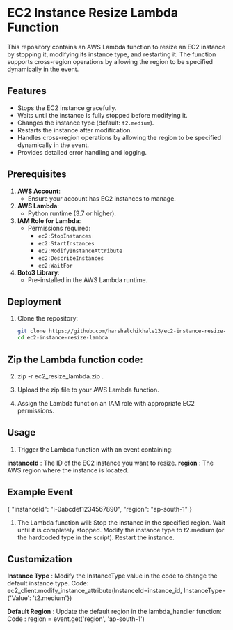 # EC2 Instance Resize Lambda Function

This repository contains an AWS Lambda function to resize an EC2 instance by stopping it, modifying its instance type, and restarting it. The function supports cross-region operations by allowing the region to be specified dynamically in the event.

## Features

- Stops the EC2 instance gracefully.
- Waits until the instance is fully stopped before modifying it.
- Changes the instance type (default: `t2.medium`).
- Restarts the instance after modification.
- Handles cross-region operations by allowing the region to be specified dynamically in the event.
- Provides detailed error handling and logging.

## Prerequisites

1. **AWS Account**:
   - Ensure your account has EC2 instances to manage.
2. **AWS Lambda**:
   - Python runtime (3.7 or higher).
3. **IAM Role for Lambda**:
   - Permissions required:
     - `ec2:StopInstances`
     - `ec2:StartInstances`
     - `ec2:ModifyInstanceAttribute`
     - `ec2:DescribeInstances`
     - `ec2:WaitFor`
4. **Boto3 Library**:
   - Pre-installed in the AWS Lambda runtime.

## Deployment

1. Clone the repository:
   ```bash
   git clone https://github.com/harshalchikhale13/ec2-instance-resize-lambda.git
   cd ec2-instance-resize-lambda


## Zip the Lambda function code:
2. zip -r ec2_resize_lambda.zip .

3. Upload the zip file to your AWS Lambda function.

4. Assign the Lambda function an IAM role with appropriate EC2 permissions.

## Usage

1. Trigger the Lambda function with an event containing:

  **instanceId** : The ID of the EC2 instance you want to resize.
  **region** : The AWS region where the instance is located.

## Example Event
{
    "instanceId": "i-0abcdef1234567890",
    "region": "ap-south-1"
}

1. The Lambda function will:
Stop the instance in the specified region.
Wait until it is completely stopped.
Modify the instance type to t2.medium (or the hardcoded type in the script).
Restart the instance.

## Customization

**Instance Type** : Modify the InstanceType value in the code to change the default instance type.
Code: ec2_client.modify_instance_attribute(InstanceId=instance_id, InstanceType={'Value': 't2.medium'})

**Default Region** : Update the default region in the lambda_handler function:
Code : region = event.get('region', 'ap-south-1')








